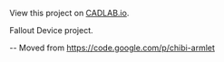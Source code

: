 View this project on [CADLAB.io](https://cadlab.io/project/1101). 

Fallout Device project.

-- Moved from https://code.google.com/p/chibi-armlet
